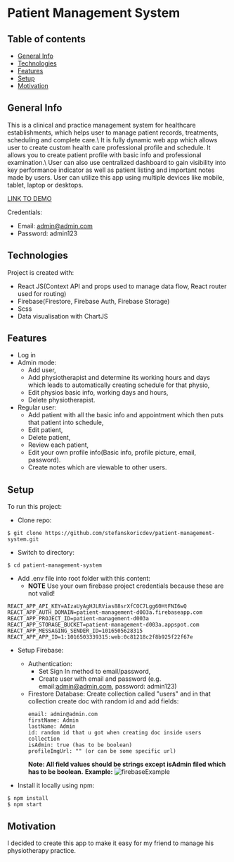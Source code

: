# Patient Management System

## Table of contents

- [General Info](#general-info)
- [Technologies](#technologies)
- [Features](#features)
- [Setup](#setup)
- [Motivation](#motivation)

## General Info

This is a clinical and practice management system for healthcare establishments, which helps user to manage patient records, treatments, scheduling and complete care.\ It is fully dynamic web app which allows user to create custom health care professional profile and schedule. It allows you to create patient profile with basic info and professional examination.\ User can also use centralized dashboard to gain visibility into key performance indicator as well as patient listing and important notes made by users. User can utilize this app using multiple devices like mobile, tablet, laptop or desktops.

[LINK TO DEMO](https://dmf-app-c1b0f.web.app/login)

Credentials:

- Email: admin@admin.com
- Password: admin123

## Technologies

Project is created with:

- React JS(Context API and props used to manage data flow, React router used for routing)
- Firebase(Firestore, Firebase Auth, Firebase Storage)
- Scss
- Data visualisation with ChartJS

## Features

- Log in
- Admin mode:
  - Add user,
  - Add physiotherapist and determine its working hours and days which leads to automatically creating schedule for that physio,
  - Edit physios basic info, working days and hours,
  - Delete physiotherapist.
- Regular user:
  - Add patient with all the basic info and appointment which then puts that patient into schedule,
  - Edit patient,
  - Delete patient,
  - Review each patient,
  - Edit your own profile info(Basic info, profile picture, email, password).
  - Create notes which are viewable to other users.

## Setup

To run this project:

- Clone repo:

```
$ git clone https://github.com/stefanskoricdev/patient-management-system.git
```

- Switch to directory:

```
$ cd patient-management-system
```

- Add .env file into root folder with this content:
  - **NOTE** Use your own firebase project credentials because these are not valid!

```
REACT_APP_API_KEY=AIzaUyAgHJLRVias88srXfCOC7Lgg60HtFNI6wQ
REACT_APP_AUTH_DOMAIN=patient-management-d003a.firebaseapp.com
REACT_APP_PROJECT_ID=patient-management-d003a
REACT_APP_STORAGE_BUCKET=patient-management-d003a.appspot.com
REACT_APP_MESSAGING_SENDER_ID=1016505628315
REACT_APP_APP_ID=1:1016503339315:web:0c81218c2f8b925f22f67e
```

- Setup Firebase:

  - Authentication:
    - Set Sign In method to email/password,
    - Create user with email and password (e.g. email:admin@admin.com, password: admin123)
  - Firestore Database: Create collection called "users" and in that collection create doc with random id and add fields:
    ```
    email: admin@admin.com
    firstName: Admin
    lastName: Admin
    id: random id that u got when creating doc inside users collection
    isAdmin: true (has to be boolean)
    profileImgUrl: "" (or can be some specific url)
    ```
    **Note: All field values should be strings except isAdmin filed which has to be boolean.**
    **Example:** ![firebaseExample](https://user-images.githubusercontent.com/68769671/146423503-5daa46c2-1bdd-4930-8756-7870d23d0f54.jpg)

- Install it locally using npm:

```
$ npm install
$ npm start
```

## Motivation

I decided to create this app to make it easy for my friend to manage his physiotherapy practice.
